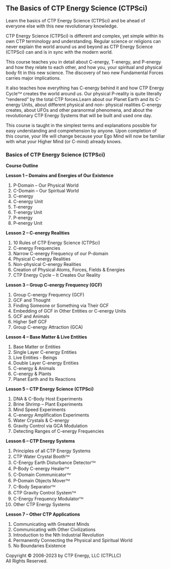 ## The Basics of CTP Energy Science (CTPSci)

Learn the basics of CTP Energy Science (CTPSci) and be ahead of everyone else with this new revolutionary knowledge.

CTP Energy Science (CTPSci) is different and complex, yet simple within its own CTP terminology and understanding. Regular science or
religions can never explain the world around us and beyond as CTP Energy Science (CTPSci) can and is in sync with the modern world.

This course teaches you in detail about C-energy, T-energy, and P-energy and how they relate to each other, and how you, your spiritual and physical body fit in this new science. The discovery of two new Fundamental Forces carries major implications.

It also teaches how everything has C-energy behind it and how CTP Energy Cycleᵀᴹ creates the world around us. Our physical P-reality is quite literally “rendered” by the total CTP forces.Learn about our Planet Earth and its C-energy Units, about different physical and non-
physical realities C-energy creates, about UFOs and other paranormal phenomena, and about the revolutionary CTP Energy Systems that will be built and used one day.

This course is taught in the simplest terms and explanations possible for easy understanding and comprehension by anyone. Upon completion of this course, your life will change because your Ego Mind will now be familiar with what your Higher Mind (or C-mind) already knows.

### Basics of CTP Energy Science (CTPSci)

**Course Outline**

**Lesson 1 – Domains and Energies of Our Existence**
1) P-Domain – Our Physical World
2) C-Domain – Our Spiritual World
3) C-energy
3) C-energy Unit
4) T-energy
5) T-energy Unit
6) P-energy
7) P-energy Unit

**Lesson 2 – C-energy Realities**
1) 10 Rules of CTP Energy Science (CTPSci)
2) C-energy Frequencies
3) Narrow C-energy Frequency of our P-domain
4) Physical C-energy Realities
5) Non-physical C-energy Realities
6) Creation of Physical Atoms, Forces, Fields & Energies
7) CTP Energy Cycle – It Creates Our Reality

**Lesson 3 – Group C-energy Frequency (GCF)**
1) Group C-energy Frequency (GCF)
2) GCF and Thought
3) Finding Someone or Something via Their GCF
4) Embedding of GCF in Other Entities or C-energy Units
5) GCF and Animals
6) Higher Self GCF
7) Group C-energy Attraction (GCA)

**Lesson 4 – Base Matter & Live Entities**
1) Base Matter or Entities
2) Single Layer C-energy Entities
3) Live Entities - Beings
4) Double Layer C-energy Entities
5) C-energy & Animals
6) C-energy & Plants
7) Planet Earth and Its Reactions

**Lesson 5 – CTP Energy Science (CTPSci)**
1) DNA & C-Body Host Experiments
2) Brine Shrimp – Plant Experiments
3) Mind Speed Experiments
4) C-energy Amplification Experiments
5) Water Crystals & C-energy
6) Gravity Control via GCA Modulation
7) Detecting Ranges of C-energy Frequencies

**Lesson 6 – CTP Energy Systems**
1) Principles of all CTP Energy Systems
2) CTP Water Crystal Boothᵀᴹ
3) C-Energy Earth Disturbance Detectorᵀᴹ
4) P-Body C-energy Healerᵀᴹ
5) C-Domain Communicatorᵀᴹ
6) P-Domain Objects Moverᵀᴹ
7) C-Body Separatorᵀᴹ
8) CTP Gravity Control Systemᵀᴹ
9) C-Energy Frequency Modulatorᵀᴹ
10) Other CTP Energy Systems

**Lesson 7 – Other CTP Applications**
1) Communicating with Greatest Minds
2) Communicating with Other Civilizations
3) Introduction to the Nth Industrial Revolution
4) Permanently Connecting the Physical and Spiritual World
5) No Boundaries Existence


Copyright © 2006-2023 by CTP Energy, LLC (CTPLLC)  
All Rights Reserved.
